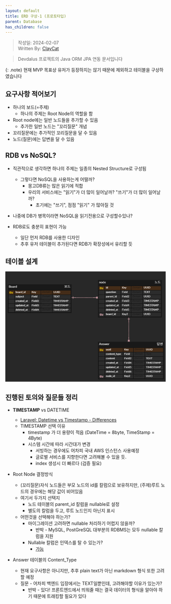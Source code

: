 ```yaml
---
layout: default
title: ERD 구상-1 (프로토타입)
parent: Database
has_children: false
---
```


> 작성일: 2024-02-07  
> Written By: [ClayCat](https://github.com/claycat)

> Devdalus 프로젝트의 Java ORM JPA 연동 문서입니다


{: .note}
현재 MVP 목표상 유저가 등장하지는 않기 때문에 제외하고 테이블을 구상하였습니다

## 요구사항 적어보기
* 하나의 보드(=주제) 
    * 하나의 주제는 Root Node의 역할을 함
* Root node에는 일반 노드들을 추가할 수 있음
    * 추가한 일반 노드는 "꼬리질문" 개념
* 꼬리질문에는 추가적인 꼬리질문을 달 수 있음
* 노드(질문)에는 답변을 달 수 있음

## RDB vs NoSQL?
* 직관적으로 생각하면 하나의 주제는 일종의 Nested Structure로 구성됨
    * 그렇다면 NoSQL을 사용하는게 어떨까?
        * 몽고DB류는 많은 읽기에 적합
        * 우리의 서비스에는 "읽기"가 더 많이 일어날까? "쓰기"가 더 많이 일어날까?
            * 초기에는 "쓰기", 점점 "읽기" 가 많아질 것

* 나중에 DB가 병목이라면 NoSQL을 읽기전용으로 구성할수있나?
* RDB로도 충분히 표현이 가능
    * 일단 먼저 RDB를 사용한 디자인 
    * 추후 유저 테이블이 추가된다면 RDB가 확장성에서 유리할 듯

## 테이블 설계
![alt text](erd_1.png)

## 진행된 토의와 질문들 정리
* **TIMESTAMP** vs DATETIME
    * [Laravel: Datetime vs Timestamp - Differences](https://laraveldaily.com/post/laravel-datetime-vs-timestamp-differences)
    * TIMESTAMP 선택 이유
        * timestamp 가 더 용량이 적음 (DateTime = 8byte, TimeStamp = 4Byte)
        * 시스템 시간에 따라 시간대가 변경
            * 서빙하는 경우에도 어차피 국내 AWS 인스턴스 사용예정
            * 글로벌 서비스를 지향한다면 고려해볼 수 있을 듯.
            * index 생성시 더 빠르다 (검증 필요)

* Root Node 결정방식
    * (꼬리질문)자식 노드들은 부모 노드의 id를 칼럼으로 보유하지만,
    (주제)루트 노드의 경우에는 해당 값이 비어있음
    * 여기서 두가지 선택지
        * 노드 테이블의 parent_id 칼럼을 nullable로 설정
        * 별도의 칼럼을 두고, 루트 노드인지 아닌지 표시
    * 어떤것을 선택해야 하는가?
        * 마이그레이션 고려하면 nullable 처리하기 어렵지 않을까?
            * 반박 - MySQL, PostGreSQL 대부분의 RDBMS는 모두 nullable 칼럼을 지원
        * Nullable 칼럼은 인덱스를 탈 수 있는가? 
            * [가능](https://dev.mysql.com/doc/refman/8.0/en/is-null-optimization.html)
* Answer 테이블의 Content_Type
    * 현재 요구사항은 아니지만, 추후 plain text가 아닌 markdown 형식 또한 고려할 예정
    * 질문 - 어차피 백엔드 입장에서는 TEXT일뿐인데, 고려해야할 이유가 있는가?
        * 반박 - 있다! 프론트엔드에서 띄워줄 때는 결국 데이터의 형식을 알아야 하기 때문에 트래킹할 필요가 있다